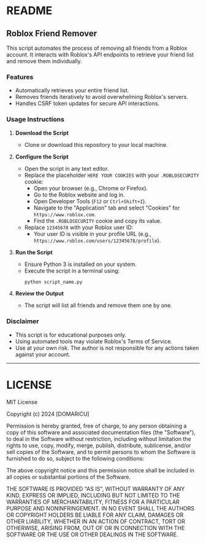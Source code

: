 # README

## Roblox Friend Remover

This script automates the process of removing all friends from a Roblox account. It interacts with Roblox's API endpoints to retrieve your friend list and remove them individually.

### Features
- Automatically retrieves your entire friend list.
- Removes friends iteratively to avoid overwhelming Roblox's servers.
- Handles CSRF token updates for secure API interactions.

### Usage Instructions

1. **Download the Script**
   - Clone or download this repository to your local machine.

2. **Configure the Script**
   - Open the script in any text editor.
   - Replace the placeholder `HERE YOUR COOKIES` with your `.ROBLOSECURITY` cookie:
     - Open your browser (e.g., Chrome or Firefox).
     - Go to the Roblox website and log in.
     - Open Developer Tools (`F12` or `Ctrl+Shift+I`).
     - Navigate to the "Application" tab and select "Cookies" for `https://www.roblox.com`.
     - Find the `.ROBLOSECURITY` cookie and copy its value.
   - Replace `12345678` with your Roblox user ID:
     - Your user ID is visible in your profile URL (e.g., `https://www.roblox.com/users/12345678/profile`).

3. **Run the Script**
   - Ensure Python 3 is installed on your system.
   - Execute the script in a terminal using:
     ```bash
     python script_name.py
     ```

4. **Review the Output**
   - The script will list all friends and remove them one by one.

### Disclaimer
- This script is for educational purposes only.
- Using automated tools may violate Roblox's Terms of Service.
- Use at your own risk. The author is not responsible for any actions taken against your account.

---

# LICENSE

MIT License

Copyright (c) 2024 [DOMARICU]

Permission is hereby granted, free of charge, to any person obtaining a copy of this software and associated documentation files (the "Software"), to deal in the Software without restriction, including without limitation the rights to use, copy, modify, merge, publish, distribute, sublicense, and/or sell copies of the Software, and to permit persons to whom the Software is furnished to do so, subject to the following conditions:

The above copyright notice and this permission notice shall be included in all copies or substantial portions of the Software.

THE SOFTWARE IS PROVIDED "AS IS", WITHOUT WARRANTY OF ANY KIND, EXPRESS OR IMPLIED, INCLUDING BUT NOT LIMITED TO THE WARRANTIES OF MERCHANTABILITY, FITNESS FOR A PARTICULAR PURPOSE AND NONINFRINGEMENT. IN NO EVENT SHALL THE AUTHORS OR COPYRIGHT HOLDERS BE LIABLE FOR ANY CLAIM, DAMAGES OR OTHER LIABILITY, WHETHER IN AN ACTION OF CONTRACT, TORT OR OTHERWISE, ARISING FROM, OUT OF OR IN CONNECTION WITH THE SOFTWARE OR THE USE OR OTHER DEALINGS IN THE SOFTWARE.
